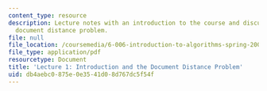 ```yaml
---
content_type: resource
description: Lecture notes with an introduction to the course and discussion of the
  document distance problem.
file: null
file_location: /coursemedia/6-006-introduction-to-algorithms-spring-2008/db4aebc0875e0e3541d08d767dc5f54f_lec1.pdf
file_type: application/pdf
resourcetype: Document
title: 'Lecture 1: Introduction and the Document Distance Problem'
uid: db4aebc0-875e-0e35-41d0-8d767dc5f54f
---
```


